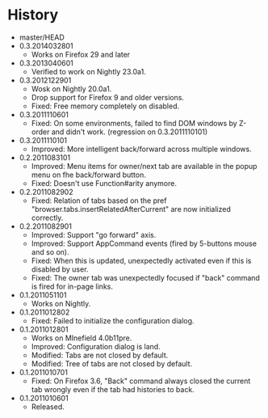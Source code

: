 # History

 - master/HEAD
 - 0.3.2014032801
   * Works on Firefox 29 and later
 - 0.3.2013040601
   * Verified to work on Nightly 23.0a1.
 - 0.3.2012122901
   * Wosk on Nightly 20.0a1.
   * Drop support for Firefox 9 and older versions.
   * Fixed: Free memory completely on disabled.
 - 0.3.2011110601
   * Fixed: On some environments, failed to find DOM windows by Z-order and didn't work. (regression on 0.3.2011110101)
 - 0.3.2011110101
   * Improved: More intelligent back/forward across multiple windows.
 - 0.2.2011083101
   * Improved: Menu items for owner/next tab are available in the popup menu on fhe back/forward button.
   * Fixed: Doesn't use Function#arity anymore.
 - 0.2.2011082902
   * Fixed: Relation of tabs based on the pref "browser.tabs.insertRelatedAfterCurrent" are now initialized correctly.
 - 0.2.2011082901
   * Improved: Support "go forward" axis.
   * Improved: Support AppCommand events (fired by 5-buttons mouse and so on).
   * Fixed: When this is updated, unexpectedly activated even if this is disabled by user.
   * Fixed: The owner tab was unexpectedly focused if "back" command is fired for in-page links.
 - 0.1.2011051101
   * Works on Nightly.
 - 0.1.2011012802
   * Fixed: Failed to initialize the configuration dialog.
 - 0.1.2011012801
   * Works on MInefield 4.0b11pre.
   * Improved: Configuration dialog is land.
   * Modified: Tabs are not closed by default.
   * Modified: Tree of tabs are not closed by default.
 - 0.1.2011010701
   * Fixed: On Firefox 3.6, "Back" command always closed the current tab wrongly even if the tab had histories to back.
 - 0.1.2011010601
   * Released.
